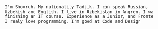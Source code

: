 <pre>
  I'm Shoxruh. My nationality Tadjik. I can speak Russian,
  Uzbekish and English. I live in Uzbekistan in Angren. I was 
  finishing an IT course. Experience as a Junior, and Frontend developer. 
  I realy love programming. I'm good at Code and Design
</pre>
